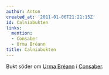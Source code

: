 ```yaml
---
author: Anton
created_at: '2011-01-06T21:21:15Z'
id: Calniabukten
links:
  mention:
  - Consaber
  - Urma Bréann
title: Calniabukten
---
```


Bukt söder om [Urma Bréann] i [Consaber].

  [Urma Bréann]: Urma_Bréann
  [Consaber]: Consaber
